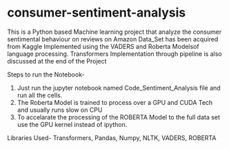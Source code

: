 # consumer-sentiment-analysis
This is a Python based Machine learning project that analyze the consumer sentimental behaviour on reviews on Amazon
Data_Set has been acquired from Kaggle
Implemented using the VADERS and Roberta Modelsof language processing.
Transformers Implementation through pipeline is also discussed at the end of the Project

Steps to run the Notebook-
  1. Just run the jupyter notebook named Code_Sentiment_Analysis file and run all the cells.
  2. The Roberta Model is trained to process over a GPU and CUDA Tech and usually runs slow on CPU
  3. To accelarate the processing of the ROBERTA Model to the full data set use the GPU kernel instead of ipython.

Libraries Used- Transformers, Pandas, Numpy, NLTK, VADERS, ROBERTA 
     
